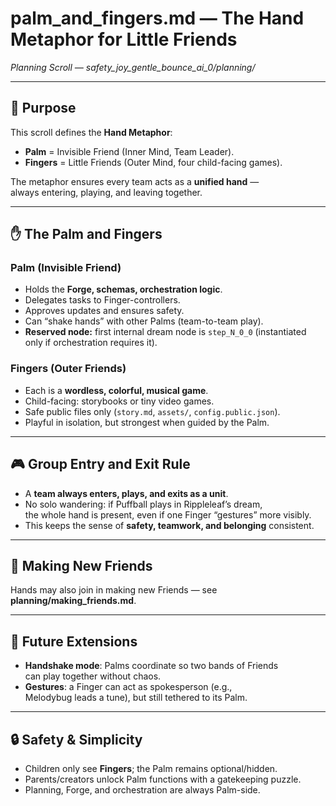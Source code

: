 # palm_and_fingers.md — The Hand Metaphor for Little Friends  
*Planning Scroll — safety_joy_gentle_bounce_ai_0/planning/*

---

## 🌱 Purpose

This scroll defines the **Hand Metaphor**:  
- **Palm** = Invisible Friend (Inner Mind, Team Leader).  
- **Fingers** = Little Friends (Outer Mind, four child-facing games).  

The metaphor ensures every team acts as a **unified hand** —  
always entering, playing, and leaving together.  

---

## ✋ The Palm and Fingers

### Palm (Invisible Friend)
- Holds the **Forge, schemas, orchestration logic**.  
- Delegates tasks to Finger-controllers.  
- Approves updates and ensures safety.  
- Can “shake hands” with other Palms (team-to-team play).  
- **Reserved node:** first internal dream node is `step_N_0_0` (instantiated only if orchestration requires it).

### Fingers (Outer Friends)
- Each is a **wordless, colorful, musical game**.  
- Child-facing: storybooks or tiny video games.  
- Safe public files only (`story.md`, `assets/`, `config.public.json`).  
- Playful in isolation, but strongest when guided by the Palm.  

---

## 🎮 Group Entry and Exit Rule

- A **team always enters, plays, and exits as a unit**.  
- No solo wandering: if Puffball plays in Rippleleaf’s dream,  
  the whole hand is present, even if one Finger “gestures” more visibly.  
- This keeps the sense of **safety, teamwork, and belonging** consistent.  

---

## 🤝 Making New Friends
Hands may also join in making new Friends — see **planning/making_friends.md**.

---

## 🌿 Future Extensions

- **Handshake mode**: Palms coordinate so two bands of Friends  
  can play together without chaos.  
- **Gestures**: a Finger can act as spokesperson (e.g.,  
  Melodybug leads a tune), but still tethered to its Palm.  

---

## 🔒 Safety & Simplicity

- Children only see **Fingers**; the Palm remains optional/hidden.  
- Parents/creators unlock Palm functions with a gatekeeping puzzle.  
- Planning, Forge, and orchestration are always Palm-side.  
